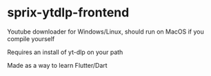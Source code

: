 # sprix-ytdlp-frontend

Youtube downloader for Windows/Linux, should run on MacOS if you compile yourself

Requires an install of yt-dlp on your path

Made as a way to learn Flutter/Dart
